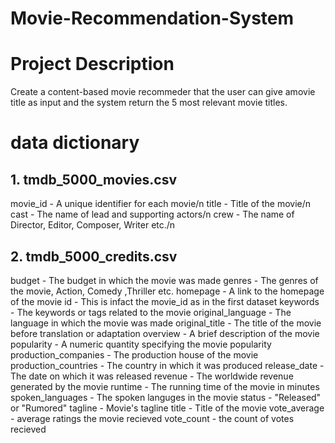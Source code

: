 # Movie-Recommendation-System

# Project Description
Create a content-based movie recommeder that the user can give amovie title as input and the system return the 5 most relevant movie titles.

# data dictionary
## 1. tmdb_5000_movies.csv
movie_id - A unique identifier for each movie/n
title - Title of the movie/n
cast - The name of lead and supporting actors/n
crew - The name of Director, Editor, Composer, Writer etc./n

## 2. tmdb_5000_credits.csv
budget - The budget in which the movie was made
genres - The genres of the movie, Action, Comedy ,Thriller etc.
homepage - A link to the homepage of the movie
id - This is infact the movie_id as in the first dataset
keywords - The keywords or tags related to the movie
original_language - The language in which the movie was made
original_title - The title of the movie before translation or adaptation
overview - A brief description of the movie
popularity - A numeric quantity specifying the movie popularity
production_companies - The production house of the movie
production_countries - The country in which it was produced
release_date - The date on which it was released
revenue - The worldwide revenue generated by the movie
runtime - The running time of the movie in minutes
spoken_languages - The spoken languges in the movie
status - "Released" or "Rumored"
tagline - Movie's tagline
title - Title of the movie
vote_average - average ratings the movie recieved
vote_count - the count of votes recieved

